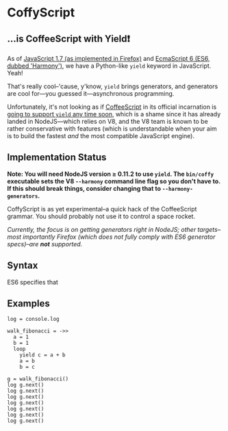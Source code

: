 


# CoffyScript

## ...is CoffeeScript with Yield❗

As of
[JavaScript 1.7 (as implemented in Firefox)](https://developer.mozilla.org/en-US/docs/Web/JavaScript/Guide/Iterators_and_Generators)
and
[EcmaScript 6 (ES6, dubbed 'Harmony')](http://wiki.ecmascript.org/doku.php?id=harmony:generators), we have a
Python-like `yield` keyword in JavaScript. Yeah!

That's really cool–'cause, y'know, `yield` brings generators, and generators are cool for—you
guessed it—asynchronous programming.

Unfortunately, it's not looking as if [CoffeeScript](https://github.com/jashkenas/coffee-script) in its
official incarnation is [going to support `yield` any time soon](https://github.com/jashkenas/coffee-script/wiki/FAQ#unsupported-features),
which is a shame since it has already landed in NodeJS—which relies on V8, and the V8 team is known to be rather
conservative with features (which is understandable when your aim is to build the fastest *and* the most compatible
JavaScript engine).

## Implementation Status

**Note: You will need NodeJS version ≥ 0.11.2 to use `yield`. The `bin/coffy` executable sets the V8
`--harmony` command line flag so you don't have to. If this should break things, consider changing
that to `--harmony-generators`.**

CoffyScript is as yet experimental–a quick hack of the CoffeeScript grammar. You should probably not use
it to control a space rocket.

*Currently, the focus is on getting generators right in NodeJS; other targets–most importantly Firefox
(which does not fully comply with ES6 generator specs)–are **not** supported.*

## Syntax

ES6 specifies that

## Examples


    log = console.log

    walk_fibonacci = ->>
      a = 1
      b = 1
      loop
        yield c = a + b
        a = b
        b = c

    g = walk_fibonacci()
    log g.next()
    log g.next()
    log g.next()
    log g.next()
    log g.next()
    log g.next()
    log g.next()




